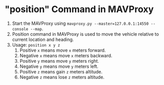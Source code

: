 # "position" Command in MAVProxy
1. Start the MAVProxy using `mavproxy.py --master=127.0.0.1:14550 --console --map`.
2. Position command in MAVProxy is used to move the vehicle relative to current location and heading.
3. Usage: `position x y z`
   1. Positive `x` means move `x` meters forward.
   2. Negative `x` means move `x` meters backward.
   3. Positive `y` means move `y` meters right.
   4. Negative `y` means move `y` meters left.
   5. Positive `z` means gain `z` meters altitude.
   6. Negative `z` means lose `z` meters altitude.
